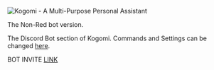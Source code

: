 ![Kogomi - A Multi-Purpose Personal Assistant](https://i.imgur.com/aeDQZ7m.png)

The Non-Red bot version.

The Discord Bot section of Kogomi. Commands and Settings can be changed [here](https://bot.kogomi.space/).

BOT INVITE [LINK](https://discordapp.com/oauth2/authorize?client_id=438239507565903872&permissions=8192&scope=bot)
